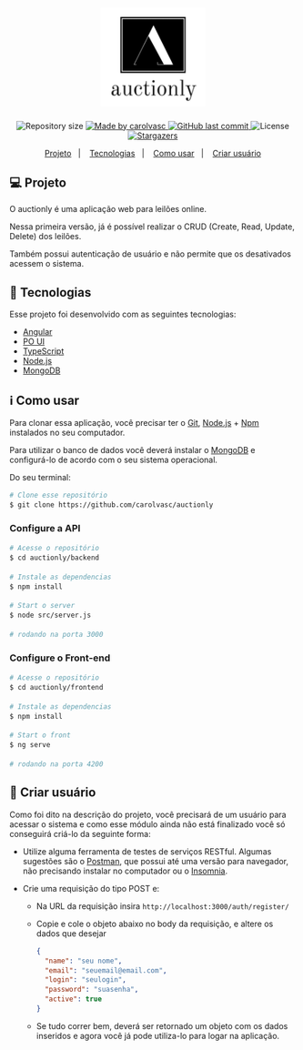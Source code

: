 <h1 align="center">
    <img alt="auctionly" title="#auctionly" src="./frontend/src/assets/logo.png" width="184px" />
</h1>

<p align="center">
	
  <img alt="Repository size" src="https://img.shields.io/github/repo-size/carolvasc/auctionly">
	
  <a href="https://www.linkedin.com/in/carolina-vasconcelos/">
    <img alt="Made by carolvasc" src="https://img.shields.io/badge/made%20by-carolvasc-brightgreen">
  </a>
  
  <a href="https://github.com/carolvasc/auctionly/commits/master">
    <img alt="GitHub last commit" src="https://img.shields.io/github/last-commit/carolvasc/auctionly">
  </a>

  <img alt="License" src="https://img.shields.io/badge/license-MIT-brightgreen">
   <a href="https://github.com/carolvasc/auctionly/stargazers">
    <img alt="Stargazers" src="https://img.shields.io/github/stars/carolvasc/auctionly?style=social">
  </a>
</p>

<p align="center">
  <a href="#-Projeto">Projeto</a>&nbsp;&nbsp;&nbsp;|&nbsp;&nbsp;&nbsp;
  <a href="#rocket-Tecnologias">Tecnologias</a>&nbsp;&nbsp;&nbsp;|&nbsp;&nbsp;&nbsp;
  <a href="#information_source-Como-usar">Como usar</a>&nbsp;&nbsp;&nbsp;|&nbsp;&nbsp;&nbsp;
  <a href="#-Criar-usuario">Criar usuário</a>
</p>

## 💻 Projeto

<p>O auctionly é uma aplicação web para leilões online.</p>
<p>Nessa primeira versão, já é possível realizar o CRUD (Create, Read, Update, Delete) dos leilões.</p>
<p>Também possui autenticação de usuário e não permite que os desativados acessem o sistema.</p>

## :rocket: Tecnologias

Esse projeto foi desenvolvido com as seguintes tecnologias:

- [Angular][angular]
- [PO UI][poui]
- [TypeScript][typescript]
- [Node.js][nodejs]
- [MongoDB][mongodb]


## :information_source: Como usar

Para clonar essa aplicação, você precisar ter o [Git](https://git-scm.com), [Node.js][nodejs] + [Npm][npm] instalados no seu computador.

Para utilizar o banco de dados você deverá instalar o [MongoDB][mongodb] e configurá-lo de acordo com o seu sistema operacional.

Do seu terminal:

```bash
# Clone esse repositório
$ git clone https://github.com/carolvasc/auctionly
```

### Configure a API 

```bash
# Acesse o repositório
$ cd auctionly/backend

# Instale as dependencias
$ npm install

# Start o server
$ node src/server.js

# rodando na porta 3000
```

### Configure o Front-end

```bash
# Acesse o repositório
$ cd auctionly/frontend

# Instale as dependencias
$ npm install

# Start o front
$ ng serve

# rodando na porta 4200
```

## :raising_hand: Criar usuário

Como foi dito na descrição do projeto, você precisará de um usuário para acessar o sistema e como esse módulo ainda não está finalizado você só conseguirá criá-lo da seguinte forma:

- Utilize alguma ferramenta de testes de serviços RESTful.
Algumas sugestões são o [Postman][postman], que possui até uma versão para navegador, não precisando instalar no computador ou o [Insomnia][insomnia].

- Crie uma requisição do tipo POST e:

  - Na URL da requisição insira `http://localhost:3000/auth/register/`

  - Copie e cole o objeto abaixo no body da requisição, e altere os dados que desejar
    ```json
    {
      "name": "seu nome",
      "email": "seuemail@email.com",
      "login": "seulogin",
      "password": "suasenha",
      "active": true
    }
    ```
  - Se tudo correr bem, deverá ser retornado um objeto com os dados inseridos e agora você já pode utiliza-lo para logar na aplicação.

[angular]: https://angular.io/
[mongodb]: https://www.mongodb.com/
[nodejs]: https://nodejs.org/
[typescript]: https://www.typescriptlang.org/
[npm]: https://docs.npmjs.com/downloading-and-installing-node-js-and-npm
[postman]: https://www.postman.com/
[insomnia]: https://insomnia.rest/download/
[poui]: https://po-ui.io/